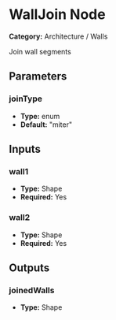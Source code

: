 
# WallJoin Node

**Category:** Architecture / Walls

Join wall segments

## Parameters


### joinType
- **Type:** enum
- **Default:** "miter"





## Inputs


### wall1
- **Type:** Shape
- **Required:** Yes



### wall2
- **Type:** Shape
- **Required:** Yes



## Outputs


### joinedWalls
- **Type:** Shape





